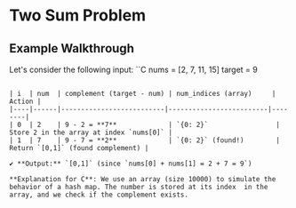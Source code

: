 # Two Sum Problem

## Example Walkthrough

Let's consider the following input:
``C
nums = [2, 7, 11, 15]
target = 9
```

| i  | num  | complement (target - num) | num_indices (array)     | Action |
|----|------|--------------------------|-------------------------|--------|
| 0  | 2    | 9 - 2 = **7**             | `{0: 2}`                 | Store 2 in the array at index `nums[0]` |
| 1  | 7    | 9 - 7 = **2**             | `{0: 2}` (found!)        | Return `[0,1]` (found complement) |

✔ **Output:** `[0,1]` (since `nums[0] + nums[1] = 2 + 7 = 9`)

**Explanation for C**: We use an array (size 10000) to simulate the behavior of a hash map. The number is stored at its index  in the array, and we check if the complement exists.


